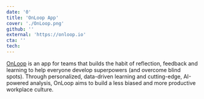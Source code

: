 ```yaml
---
date: '0'
title: 'OnLoop App'
cover: './OnLoop.png'
github: ''
external: 'https://onloop.io'
cta: ''
tech: 
---
```


[OnLoop]('https://onloop.io') is an app for teams that builds the habit of reflection, feedback and learning to help everyone develop superpowers (and overcome blind spots). 
Through personalized, data-driven learning and cutting-edge, AI-powered analysis, OnLoop aims to build a less biased and more productive workplace culture.